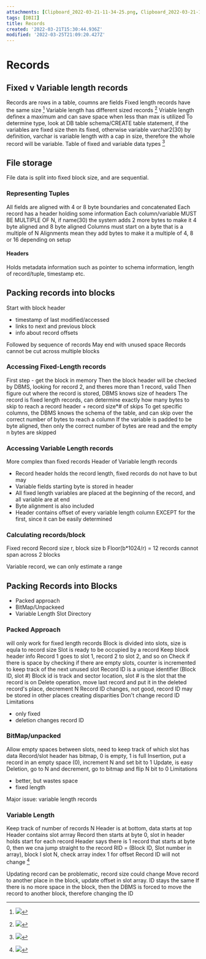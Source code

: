 ```yaml
---
attachments: [Clipboard_2022-03-21-11-34-25.png, Clipboard_2022-03-21-11-35-08.png, Clipboard_2022-03-21-11-36-00.png, Clipboard_2022-03-21-11-38-06.png, Clipboard_2022-03-21-12-36-39.png]
tags: [DBII]
title: Records
created: '2022-03-21T15:30:44.936Z'
modified: '2022-03-25T21:09:20.427Z'
---
```


# Records

## Fixed v Variable length records
Records are rows in a table, coumns are fields
Fixed length records have the same size [^1]
Variable length has different sized records [^2]
Vriable length definex a maximum and can save space when less than max is utilized
To determine type, look at DB table schema/CREATE table statement, if the variables are fixed size then its fixed, otherwise variable
varchar2(30) by definition, varchar is variable length with a cap in size, therefore the whole record will be variable.
Table of fixed and variable data types [^3]

## File storage
File data is split into fixed block size, and are sequential.

### Representing Tuples
All fields are aligned with 4 or 8 byte boundaries and concatenated
Each record has a header holding some information
Each column/variable MUST BE MULTIPLE OF N, if name(30) the system adds 2 more bytes to make it 4 byte aligned and 8 byte aligned
Columns must start on a byte that is a multiple of N
Alignments mean they add bytes to make it a multiple of 4, 8 or 16 depending on setup

#### Headers
Holds metadata information such as pointer to schema information, length of record/tuple, timestamp etc.

## Packing records into blocks
Start with block header
- timestamp of last modified/accessed
- links to next and previous block
- info about record offsets

Followed by sequence of records
May end with unused space
Records cannot be cut across multiple blocks

### Accessing Fixed-Length records
First step - get the block in memory
Then the block header will be checked by DBMS, looking for record 2, and theres more than 1 record, valid
Then figure out where the record is stored, DBMS knows size of headers
The record is fixed length records, can determine exactly how many bytes to skip to reach a record
header + record size*# of skips
To get specific columns, the DBMS knows the schema of the table, and can skip over the correct number of bytes to reach a column
If the variable is padded to be byte aligned, then only the correct number of bytes are read and the empty n bytes are skipped

### Accessing Variable Length records
More complex than fixed records
Header of Variable length records
- Record header holds the record length, fixed records do not have to but may
- Variable fields starting byte is stored in header
- All fixed length variables are placed at the beginning of the record, and all variable are at end
- Byte alignment is also included
- Header contains offset of every variable length column EXCEPT for the first, since it can be easily determined

### Calculating records/block
Fixed record
Record size r, block size b
Floor(b*1024/r) = 12
records cannot span across 2 blocks

Variable record, we can only estimate a range

## Packing Records into Blocks
- Packed approach
- BitMap/Unpackeed
- Variable Length Slot Directory

### Packed Approach
will only work for fixed length records
Block is divided into slots, size is equla to record size
Slot is ready to be occupied by a record
Keep block header info
Record 1 goes to slot 1, record 2 to slot 2, and so on
Check if there is space by checking if there are empty slots, counter is incremented to keep track of the next unused slot
Record ID is a unique identifier (Block ID, slot #)
Block id is track and sector location, slot # is the slot that the record is on
Delete operation, move last record and put it in the deleted record's place, decrement N
Record ID changes, not good, record ID may be stored in other places creating disparities
Don't change record ID  
Limitations
- only fixed
- deletion changes record ID

### BitMap/unpacked
Allow empty spaces between slots, need to keep track of which slot has data
Record/slot header has bitmap, 0 is empty, 1 is full
Insertion, put a record in an empty space (0), increment N and set bit to 1
Update, is easy
Deletion, go to N and decrement, go to bitmap and flip N bit to 0
Limitations
- better, but wastes space
- fixed length

Major issue: variable length records

### Variable Length
Keep track of number of records N
Header is at bottom, data starts at top
Header contains slot arrray
Record then starts at byte 0, slot in header holds start for each record
Header says there is 1 record that starts at byte 0, then we cna jump straight to the record
RID = (Block ID, Slot number in array), block I slot N, check array index 1 for offset
Record ID will not change [^4]

Updating record can be problematic, record size could change
Move record to another place in the block, update offset in slot array. ID stays the same
If there is no more space in the block, then the DBMS is forced to move the record to another block, therefore changing the ID




[^1]: ![](@attachment/Clipboard_2022-03-21-11-35-08.png)
[^2]: ![](@attachment/Clipboard_2022-03-21-11-36-00.png)
[^3]: ![](@attachment/Clipboard_2022-03-21-11-38-06.png)
[^4]: ![](@attachment/Clipboard_2022-03-21-12-36-39.png)





































